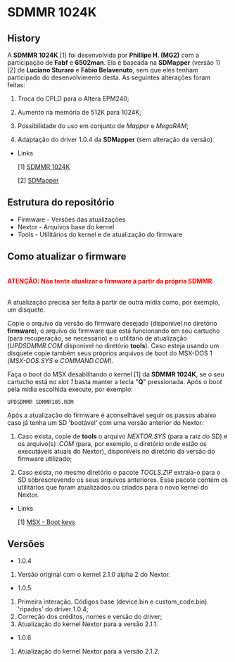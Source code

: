 # SDMMR 1024K

## History

A **SDMMR 1024K** [1] foi desenvolvida por **Phillipe H. (MG2)** com a participação de **Fabf** e **6502man**. Ela é baseada na **SDMapper** (versão 1) [2] de **Luciano Sturaro** e **Fábio Belavenuto**, sem que eles tenham participado do desenvolvimento desta. As seguintes alterações foram feitas:

1. Troca do CPLD para o Altera EPM240;

2. Aumento na memória de 512K para 1024K;

3. Possibilidade do uso em conjunto de _Mapper_ e _MegaRAM_;

4. Adaptação do driver 1.0.4 da **SDMapper** (sem alteração da versão).
* Links
  
  [1] [SDMMR 1024K](http://mymsx2.free.fr/montages/Cartouche_SD_MMR_1024K/cartouche_sdmmr_1024k.html)
  
  [2] [SDMapper](https://github.com/fbelavenuto/msxsdmapper/)

## Estrutura do repositório

- Firmware - Versões das atualizações
- Nextor - Arquivos base do kernel
- Tools - Utilitários do kernel e de atualização do firmware

## Como atualizar o firmware

<br><span style="color:red">**ATENÇÃO: Não tente atualizar o firmware à partir da própria SDMMR**.</span><br><br>

A atualização precisa ser feita à partir de outra mídia como, por exemplo, um disquete.

Copie o arquivo da versão do firmware desejado (disponível no diretório **firmware**), o arquivo do firmware que está funcionando em seu cartucho (para recuperação, se necessário) e o utilitário de atualização (_UPDSDMMR.COM_ disponível no diretório **tools**). Caso esteja usando um disquete copie também seus próprios arquivos de boot do MSX-DOS 1 (_MSX-DOS.SYS_ e _COMMAND.COM_).

Faça o boot do MSX desabilitando o kernel [1] da **SDMMR 1024K**, se o seu cartucho está no _slot 1_ basta manter a tecla "**Q**" pressionada. Após o boot pela mídia escolhida execute, por exemplo:

`UPDSDMMR SDMMR105.ROM`

Após a atualização do firmware é aconselhável seguir os passos abaixo caso já tenha um SD 'bootável' com uma versão anterior do Nextor:

1. Caso exista, copie de **tools** o arquivo _NEXTOR.SYS_ (para a raiz do SD) e os arquivo(s) _.COM_ (para, por exemplo, o diretório onde estão os executáveis atuais do Nextor), disponíveis no diretório da versão do firmware utilizado;

2. Caso exista, no mesmo diretório o pacote _TOOLS.ZIP_ extraia-o para o SD sobrescrevendo os seus arquivos anteriores. Esse pacote contém os utilitários que foram atualizados ou criados para o novo kernel do Nextor.
* Links
  
  [1] [MSX - Boot keys](https://www.msx.org/wiki/Boot_keys)

## Versões

* 1.0.4
1. Versão original com o kernel 2.1.0 alpha 2 do Nextor.
* 1.0.5
1. Primeira interação. Códigos base (device.bin e custom_code.bin) 'ripados' do driver 1.0.4;
2. Correção dos créditos, nomes e versão do driver;
3. Atualização do kernel Nextor para a versão 2.1.1.
- 1.0.6
1. Atualização do kernel Nextor para a versão 2.1.2.
